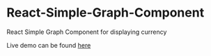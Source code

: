 # React-Simple-Graph-Component
React Simple Graph Component for displaying currency

Live demo can be found [here](http://88.81.215.254:8080/Graph/graph)
